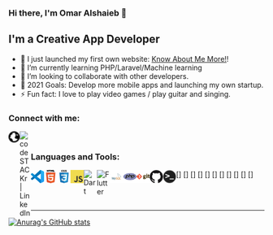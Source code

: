 ### Hi there, I'm Omar Alshaieb  👋


## I'm a Creative App Developer

- 🔭 I just launched my first own website: [Know About Me More!][mywebsite]!
- 🌱 I’m currently learning PHP/Laravel/Machine learning 
- 👯 I’m looking to collaborate with other developers.
- 🥅 2021 Goals: Develop more mobile apps and launching my own startup.
- ⚡ Fun fact: I love to play video games / play guitar and singing.

### Connect with me:

[<img align="left" alt="omaralshaieb.com" width="22px" src="https://raw.githubusercontent.com/iconic/open-iconic/master/svg/globe.svg" />][website]
[<img align="left" alt="codeSTACKr | LinkedIn" width="22px" src="https://cdn.jsdelivr.net/npm/simple-icons@v3/icons/linkedin.svg" />][linkedin]
<br />

### Languages and Tools:

[<img align="left" alt="Visual Studio Code" width="26px" src="https://raw.githubusercontent.com/github/explore/80688e429a7d4ef2fca1e82350fe8e3517d3494d/topics/visual-studio-code/visual-studio-code.png" />]
[<img align="left" alt="HTML5" width="26px" src="https://raw.githubusercontent.com/github/explore/80688e429a7d4ef2fca1e82350fe8e3517d3494d/topics/html/html.png" />]
[<img align="left" alt="CSS3" width="26px" src="https://raw.githubusercontent.com/github/explore/80688e429a7d4ef2fca1e82350fe8e3517d3494d/topics/css/css.png" />]
[<img align="left" alt="JavaScript" width="26px" src="https://raw.githubusercontent.com/github/explore/80688e429a7d4ef2fca1e82350fe8e3517d3494d/topics/javascript/javascript.png" />]
[<img align="left" alt="Dart" width="26px" src="https://avatars.githubusercontent.com/u/1609975?s=200&v=4" />]
[<img align="left" alt="Flutter" width="26px" src="https://avatars.githubusercontent.com/u/14101776?s=200&v=4" />]
[<img align="left" alt="MySQL" width="26px" src="https://raw.githubusercontent.com/github/explore/80688e429a7d4ef2fca1e82350fe8e3517d3494d/topics/mysql/mysql.png" />]
[<img align="left" alt="PHP" width="26px" src="https://raw.githubusercontent.com/github/explore/ccc16358ac4530c6a69b1b80c7223cd2744dea83/topics/php/php.png" />]
[<img align="left" alt="Git" width="26px" src="https://raw.githubusercontent.com/github/explore/80688e429a7d4ef2fca1e82350fe8e3517d3494d/topics/git/git.png" />]
[<img align="left" alt="GitHub" width="26px" src="https://raw.githubusercontent.com/github/explore/78df643247d429f6cc873026c0622819ad797942/topics/github/github.png" />]
[<img align="left" alt="Terminal" width="26px" src="https://raw.githubusercontent.com/github/explore/80688e429a7d4ef2fca1e82350fe8e3517d3494d/topics/terminal/terminal.png" />]

<br />
<br />

---
[![Anurag's GitHub stats](https://github-readme-stats.vercel.app/api?username=Omar-Alshaieb)](https://github.com/anuraghazra/github-readme-stats)



[website]: https://omaralshaieb.com
[mywebsite]: https://omaralshaieb.com
[linkedin]: https://www.linkedin.com/in/omar-alshaieb-0453701b1
